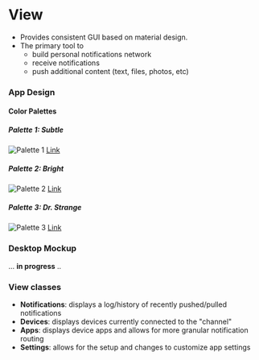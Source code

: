 # View


* Provides consistent GUI based on material design. 
* The primary tool to
    * build personal notifications network
    * receive notifications
    * push additional content (text, files, photos, etc) 


### App Design
#### Color Palettes


##### Palette 1: Subtle
![Palette 1](assets/3.PNG)
[Link](http://paletton.com/#uid=60y0P1kof+jhTPjlNWcpC++qO++kN6N6PxYKP6TVE2-tvmsxkktp36zQTdZx7qqiaBx7Fk4qhCavhk4IeS4YbU4O8I)


##### Palette 2: Bright
![Palette 2](assets/4.PNG)
[Link](http://paletton.com/#uid=60A0p1k7kVYgCmdgBxq3hLz3UvakIsUMp5Jos7M-IN+YKK++kfxITcSMNedKRgMGUh+EXkzSsmujsYvQsBD4s3GXrL)


##### Palette 3: Dr. Strange
![Palette 3](assets/5.PNG)
[Link](http://paletton.com/#uid=65B0k1khcktavtDeioqjSgImUdmkaGEi1jHM47HmiOx2qOzNkpPrTb3Nqjjw1tNk5HZ9Ck00KJ0mwH05Cw01tk0aq5)


### Desktop Mockup

... **in progress** ..


### View classes
* **Notifications**: displays a log/history of recently pushed/pulled notifications
* **Devices**: displays devices currently connected to the "channel"
* **Apps**: displays device apps and allows for more granular notification routing
* **Settings**: allows for the setup and changes to customize app settings

